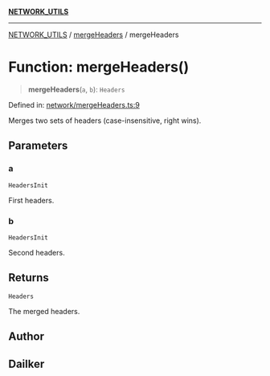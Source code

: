 [**NETWORK_UTILS**](../../README.md)

***

[NETWORK_UTILS](../../README.md) / [mergeHeaders](../README.md) / mergeHeaders

# Function: mergeHeaders()

> **mergeHeaders**(`a`, `b`): `Headers`

Defined in: [network/mergeHeaders.ts:9](https://github.com/dailker/everyutil-js/blob/b3e269da55b7d96c15eb37e98c5c4f6b94f05f6f/src/network/mergeHeaders.ts#L9)

Merges two sets of headers (case-insensitive, right wins).

## Parameters

### a

`HeadersInit`

First headers.

### b

`HeadersInit`

Second headers.

## Returns

`Headers`

The merged headers.

## Author

## Dailker
